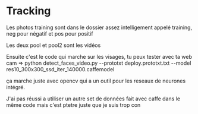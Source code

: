 # Tracking


Les photos training sont dans le dossier assez intelligement appelé training, neg pour négatif et pos pour positif

Les deux pool et pool2 sont les vidéos 

Ensuite c'est le code qui marche sur les visages, tu peux tester avec ta web cam 
=> python detect_faces_video.py --prototxt deploy.prototxt.txt --model res10_300x300_ssd_iter_140000.caffemodel

ça marche juste avec opencv qui a un outil pour les reseaux de neurones intégré.

J'ai pas réussi a utiliser un autre set de données fait avec caffe dans le même code mais c'est ptetre juste que je suis trop con



